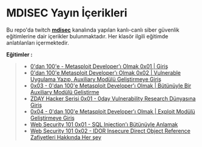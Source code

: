 # MDISEC Yayın İçerikleri

Bu repo'da twitch **[mdisec](https://twitch.tv/mdisec)** kanalında yapılan kanlı-canlı siber güvenlik eğitimlerine dair içerikler bulunmaktadır. Her klasör ilgili eğitimde anlatılanları içermektedir.

**Eğitimler :**
> - [0'dan 100'e - Metasploit Developer'ı Olmak 0x01 | Giriş](https://www.twitch.tv/videos/586348522)
> - [0'dan 100'e Metasploit Developer'ı Olmak 0x02 | Vulnerable Uygulama Yazıp, Auxiliary Modülü Geliştirmeye Giriş](https://www.twitch.tv/videos/586761795)
> - [0x03 - 0'dan 100'e Metasploit Developer'ı Olmak | Bütünüyle Bir Auxiliary Modülü Geliştirme](https://www.twitch.tv/videos/589457635)
> - [ZDAY Hacker Serisi 0x01 - 0day Vulnerability Research Dünyasına Giriş](https://www.twitch.tv/videos/591402933)
> - [0x04 - 0'dan 100'e Metasploit Developer'ı Olmak | Exploit Modülü Geliştirmeye Giriş](https://www.twitch.tv/videos/593008248)
> - [Web Security 101 0x01 - SQL Injection'ı Bütünüyle Anlamak](https://www.twitch.tv/videos/595111162)
> - [Web Security 101 0x02 - IDOR Insecure Direct Object Reference Zafiyetleri Hakkında Her şey](https://www.twitch.tv/videos/597782271)
